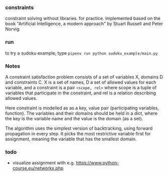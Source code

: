### constraints

constraint solving without libraries. for practice.
implemented based on the book "Artificial Intelligence, a modern approach"
by Stuart Russell and Peter Norvig.

### run

to try a sudoku example, type ` pipenv run python sudoku_example/main.py `

### Notes

A constraint satisfaction problem consists of a set of variables X, domains D and constraints C.
X is a set of names, D a set of allowed values for each variable,
and a constraint is a pair `<scope, rel>` where scope is a tuple of variables that participate in the constraint,
and rel is a relation describing allowed values.

Here constraint is modelled as as a key, value pair (participating variables, function).
The variables and their domains should be held in a dict, where the key is the variable name and the value is the domain (as a set).

The algorithm uses the simplest version of backtracking, using forward propagation in every step.
It picks the most restrictive variable first for assignment, meaning the variable that has the smallest domain.

### todo

- visualize assignment with e.g. https://www.python-course.eu/networkx.php

